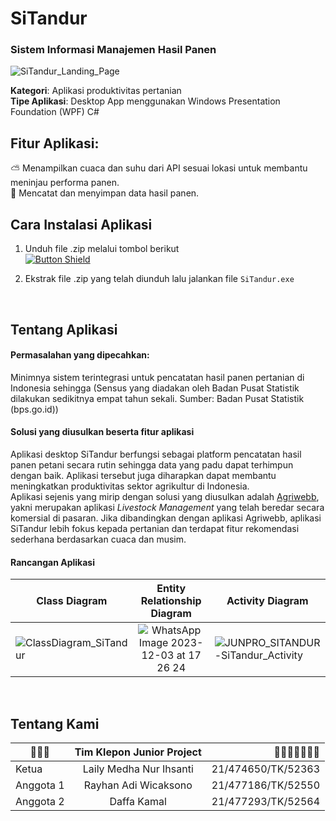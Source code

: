 # SiTandur

### Sistem Informasi Manajemen Hasil Panen

![SiTandur_Landing_Page](https://github.com/RayhanAdii/SiTandur/assets/91187378/75379239-f0ec-41a7-8a46-a43024f97fad)

**Kategori**: Aplikasi produktivitas pertanian
<br> **Tipe Aplikasi**: Desktop App menggunakan Windows Presentation Foundation (WPF) C#

## Fitur Aplikasi:
⛅ Menampilkan cuaca dan suhu dari API sesuai lokasi untuk membantu meninjau performa panen.
<br> 📝 Mencatat dan menyimpan data hasil panen.

## Cara Instalasi Aplikasi
1. Unduh file .zip melalui tombol berikut
<br> [![Button Shield]](https://rayhanadii.github.io/SiTandur/)

[Button Shield]: https://img.shields.io/badge/Unduh_Aplikasi-37a779?style=for-the-badge

2. Ekstrak file .zip yang telah diunduh lalu jalankan file `SiTandur.exe`

<br>

## Tentang Aplikasi

#### Permasalahan yang dipecahkan:
Minimnya sistem terintegrasi untuk pencatatan hasil panen pertanian di Indonesia sehingga (Sensus yang diadakan oleh Badan Pusat Statistik dilakukan sedikitnya empat tahun sekali. Sumber: Badan Pusat Statistik (bps.go.id))

#### Solusi yang diusulkan beserta fitur aplikasi 
Aplikasi desktop SiTandur berfungsi sebagai platform pencatatan hasil panen petani secara rutin sehingga data yang padu dapat terhimpun dengan baik. Aplikasi tersebut juga diharapkan dapat membantu meningkatkan produktivitas sektor agrikultur di Indonesia. 
<br> Aplikasi sejenis yang mirip dengan solusi yang diusulkan adalah [Agriwebb](https://www.agriwebb.com/), yakni merupakan aplikasi _Livestock Management_ yang telah beredar secara komersial di pasaran. Jika dibandingkan dengan aplikasi Agriwebb, aplikasi SiTandur lebih fokus kepada pertanian dan terdapat fitur rekomendasi sederhana berdasarkan cuaca dan musim.

#### Rancangan Aplikasi
| Class Diagram | Entity Relationship Diagram | Activity Diagram |
| ------------- |:-------------:| ----- |
| ![ClassDiagram_SiTandur](https://github.com/RayhanAdii/SiTandur/assets/93387102/65e27bb3-c4a9-4912-b7a3-3ffe87b8d0e1) | ![WhatsApp Image 2023-12-03 at 17 26 24](https://github.com/RayhanAdii/SiTandur/assets/91187378/2242cb3c-d537-460e-9a75-f80596f92f68) | ![JUNPRO_SITANDUR-SiTandur_Activity](https://github.com/RayhanAdii/SiTandur/assets/91187378/881d73ca-e7bb-4b00-a25b-1730eab89995) |

<br>

## Tentang Kami
|🌱🌱🌱| Tim Klepon Junior Project |🌱🌱🌱🌱🌱🌱🌱|
| ------------- |:-------------:| -----:|
| Ketua     | Laily Medha Nur Ihsanti | 21/474650/TK/52363 |
| Anggota 1     | Rayhan Adi Wicaksono      |   21/477186/TK/52550 |
| Anggota 2 | Daffa Kamal      |    21/477293/TK/52564 |
